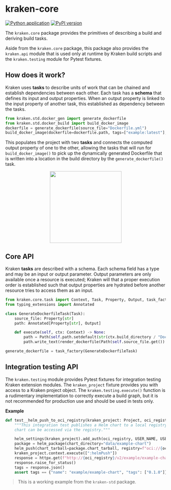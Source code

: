 # kraken-core

[![Python application](https://github.com/kraken-build/kraken-core/actions/workflows/python-package.yml/badge.svg)](https://github.com/kraken-build/kraken-core/actions/workflows/python-package.yml)
[![PyPI version](https://badge.fury.io/py/kraken-core.svg)](https://badge.fury.io/py/kraken-core)

The `kraken.core` package provides the primitives of describing a build and deriving build tasks.

Aside from the `kraken.core` package, this package also provides the `kraken.api` module that is
used only at runtime by Kraken build scripts and the `kraken.testing` module for Pytest fixtures.

## How does it work?

Kraken uses **tasks** to describe units of work that can be chained and establish dependencies between each other.
Each task has a **schema** that defines its input and output properties. When an output property is linked to the
input property of another task, this established as dependency between the tasks.

```py
from kraken.std.docker_gen import generate_dockerfile
from kraken.std.docker_build import build_docker_image
dockerfile = generate_dockerfile(source_file="Dockerfile.yml")
build_docker_image(dockerfile=dockerfile.path, tags=["example:latest"], load=True)
```

This populates the project with two **tasks** and connects the computed output property of one to the other,
allowing the tasks that will run for `build_docker_image()` to pick up the dynamically generated Dockerfile that
is written into a location in the build directory by the `generate_dockerfile()` task.

<p align="center"><img src="assets/graph.png" height="225px"></p>

## Core API

Kraken **tasks** are described with a schema. Each schema field has a type and may be an input or output parameter.
Output parameters are only available once a resource is executed; Kraken will that a proper execution order is
established such that output properties are hydrated before another resource tries to access them as an input.

```py
from kraken.core.task import Context, Task, Property, Output, task_factory
from typing_extensions import Annotated

class GenerateDockerfileTask(Task):
    source_file: Property[str]
    path: Annotated[Property[str], Output]

    def execute(self, ctx: Context) -> None:
        path = Path(self.path.setdefault(str(ctx.build_directory / "Dockerfile")))
        path.write_text(render_dockerfile(Path(self.source_file.get()).read_text()))

generate_dockerfile = task_factory(GenerateDockerfileTask)
```

## Integration testing API

The `kraken.testing` module provides Pytest fixtures for integration testing Kraken extension modules. The
`kraken_project` fixture provides you with access to a Kraken project object. The `kraken.testing.execute()`
function is a rudimentary implementation to correctly execute a build graph, but it is not recommended for
production use and should be used in tests only.

__Example__

```py
def test__helm_push_to_oci_registry(kraken_project: Project, oci_registry: str) -> None:
    """This integration test publishes a Helm chart to a local registry and checks if after publishing it, the
    chart can be accessed via the registry."""

    helm_settings(kraken_project).add_auth(oci_registry, USER_NAME, USER_PASS, insecure=True)
    package = helm_package(chart_directory="data/example-chart")
    helm_push(chart_tarball=package.chart_tarball, registry=f"oci://{oci_registry}/example")
    kraken_project.context.execute([":helmPush"])
    response = httpx.get(f"http://{oci_registry}/v2/example/example-chart/tags/list", auth=(USER_NAME, USER_PASS))
    response.raise_for_status()
    tags = response.json()
    assert tags == {"name": "example/example-chart", "tags": ["0.1.0"]}
```

> This is a working example from the `kraken-std` package.
